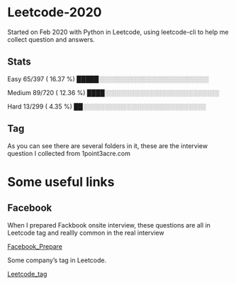 # Leetcode-2020
Started on Feb 2020 with Python in Leetcode, using leetcode-cli to help me collect question and answers.

## Stats
 Easy     65/397 ( 16.37 %)  █████░░░░░░░░░░░░░░░░░░░░░░░░░

 Medium     89/720 ( 12.36 %)  ████░░░░░░░░░░░░░░░░░░░░░░░░░░

 Hard     13/299 (  4.35 %)  ██░░░░░░░░░░░░░░░░░░░░░░░░░░░░

## Tag
As you can see there are several folders in it, these are the interview question I collected from 1point3acre.com

# Some useful links
## Facebook
When I prepared Fackbook onsite interview, these questions are all in Leetcode tag and reallly common in the real interview

[Facebook_Prepare](https://github.com/youhusky/Facebook_Prepare)

Some company’s tag in Leetcode.

[Leetcode_tag](https://github.com/youhusky/Leetcode_Company)
